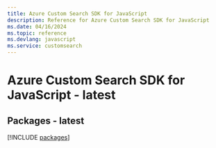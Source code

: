 ```yaml
---
title: Azure Custom Search SDK for JavaScript
description: Reference for Azure Custom Search SDK for JavaScript
ms.date: 04/16/2024
ms.topic: reference
ms.devlang: javascript
ms.service: customsearch
---
```

# Azure Custom Search SDK for JavaScript - latest
## Packages - latest
[!INCLUDE [packages](custom-search-index.md)]